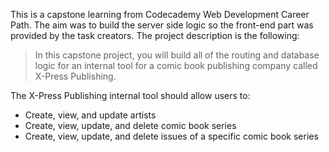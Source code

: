 This is a capstone learning from Codecademy Web Development Career Path. The aim was to build the server side logic so the front-end part was provided by the task creators. The project description is the following:

>In this capstone project, you will build all of the routing and database logic for an internal tool for a comic book publishing company called X-Press Publishing.

The X-Press Publishing internal tool should allow users to:
- Create, view, and update artists
- Create, view, update, and delete comic book series
- Create, view, update, and delete issues of a specific comic book series
